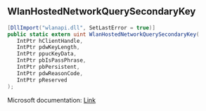 ## WlanHostedNetworkQuerySecondaryKey

```csharp
[DllImport("wlanapi.dll", SetLastError = true)]
public static extern uint WlanHostedNetworkQuerySecondaryKey(
   IntPtr hClientHandle,
   IntPtr pdwKeyLength,
   IntPtr ppucKeyData,
   IntPtr pbIsPassPhrase,
   IntPtr pbPersistent,
   IntPtr pdwReasonCode,
   IntPtr pReserved
);
```

Microsoft documentation: [Link](https://docs.microsoft.com/en-us/windows/win32/api/wlanapi/nf-wlanapi-wlanhostednetworkquerysecondarykey)
